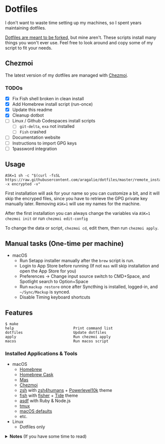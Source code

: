 # Dotfiles

I don't want to waste time setting up my machines, so I spent years maintaining dotfiles.

[Dotfiles are meant to be forked,](https://zachholman.com/2010/08/dotfiles-are-meant-to-be-forked) but mine aren't. These scripts install many things you won't ever use. Feel free to look around and copy some of my script to fit your needs.

## Chezmoi

The latest version of my dotfiles are managed with [Chezmoi](https://chezmoi.io). 

### TODOs

- [x] Fix Fish shell broken in clean install
- [x] Add Homebrew install script (run-once)
- [x] Update this readme
- [x] Cleanup dotbot
- [ ] Linux / Github Codespaces install scripts
  - [ ] `git-delta`, `exa` not installed
  - [ ] `Fish` crashed
- [ ] Documentation website
- [ ] Instructions to import GPG keys
- [ ] 1password integration

## Usage

```shell
ASK=1 sh -c "$(curl -fsSL https://raw.githubusercontent.com/aragalie/dotfiles/master/remote_install.sh) -x encrypted -v"
```

First installation will ask for your name so you can customize a bit, and it will skip the encryped files, since you have to retrieve the GPG private key manually later. Removing `ASK=1` will use my names for the machine.

After the first installation you can always change the variables via `ASK=1 chezmoi init` or run `chezmoi edit-config`

To change the data or script, `chezmoi cd`, edit them, then run `chezmoi apply`.

## Manual tasks (One-time per machine)

- macOS
  - Run Setapp installer manually after the `brew` script is run.
  - Login to App Store before running (If not `mas` will skip installation and open the App Store for you)
  - Preferences -> Change input source switch to CMD+Space, and Spotlight search to Option+Space
  - Run `mackup restore` once after Syncthing is installed, logged-in, and `~/Sync/Mackup` is synced.
  - Disable Timing keyboard shortcuts

## Features

```shell
$ make
help                           Print command list
dotfiles                       Update dotfiles
apply                          Run chezmoi apply
macos                          Run macos script
```

### Installed Applications & Tools

- macOS
  - [Homebrew](https://brew.sh)
  - [Homebrew Cask](https://github.com/Homebrew/homebrew-cask)
  - [Mas](https://github.com/mas-cli/mas)
  - [Chezmoi](https://chezmoi.io)
  - [zsh](https://zsh.org) with [zsh4humans](https://github.com/romkatv/zsh4humans) + [Powerlevel10k](https://github.com/romkatv/powerlevel10k) theme
  - [fish](https://fishshell.com) with [fisher](https://github.com/jorgebucaran/fisher) + [Tide](https://github.com/IlanCosman/tide) theme
  - [asdf](https://asdf-vm.com) with Ruby & Node.js
  - [tmux](https://github.com/tmux/tmux/)
  - [macOS defaults](https://mths.be/macos)
  - etc.
- Linux
  - Dotfiles only

<details>
  <summary><b>Notes</b> (If you have some time to read)</summary>

### Zsh + Fish

After the recent [drama with Zinit](https://github.com/zdharma-continuum/I_WANT_TO_HELP), I decided to give [Fish](https://fishshell.com) a try, it is good but I also want to still maintain my Zsh configuration. I migrated the settings to [zsh4human](https://github.com/romkatv/zsh4humans) which is maintained by the one who made Powerlevel10k. It's 2-3x faster than Zinit as of now.

I'll separate the dotfiles script to install zsh or fish separately to save some space. You can also install both like mine.

### Apple Silicon

Here are the list of issues I've found on running the script on M1 Macbooks (Tested on both Macbook Air & Macbook Pro)

- ~~Kitty.app installing binaries from Homebrew does get you x86, now you have to [Build from source](https://sw.kovidgoyal.net/kitty/build.html)~~

  - ```shell
    ghq get -l kovidgoyal/kitty
    /opt/homebrew/bin/python3 setup.py kitty.app # Needs python3 from brew
    cp -r kitty.app /Applications/kitty.app

    # Replace CLI
    rm /opt/homebrew/bin/kitty
    ln -s $PWD/kitty/launcher/kitty /opt/homebrew/bin/kitty
    ```

  - If you want both versions, download the executable and rename it (`kitty_x86.app`)

- ~~Docker for Mac : Replace with [Tech Preview version](https://docs.docker.com/docker-for-mac/apple-m1)~~
- ~~Some brew/asdf packages cannot be installed on arm64~~ See "Apple Silicon specific commands"
- Setup both versions of Homebrew, then use shell script to point to the correct `brew`

  ```shell
  # Install both versions
  arch -arm64 /bin/bash -c "$(curl -fsSL https://raw.githubusercontent.com/Homebrew/install/HEAD/install.sh)"
  arch -x86_64 /bin/bash -c "$(curl -fsSL https://raw.githubusercontent.com/Homebrew/install/HEAD/install.sh)"

  # .zshrc
  if [ "$(uname -m)" == "arm64" ]; then
    # Use arm64 brew, with fallback to x86 brew
    if [ -f /opt/homebrew/bin/brew ]; then
      export PATH="/usr/local/bin${PATH+:$PATH}";
      eval $(/opt/homebrew/bin/brew shellenv)
    fi
  else
    # Use x86 brew, with fallback to arm64 brew
    if [ -f /usr/local/bin/brew ]; then
      export PATH="/opt/homebrew/bin${PATH+:$PATH}";
      eval $(/usr/local/bin/brew shellenv)
    fi
  fi
  ```

### ~~Apple Silicon specific commands~~

- `make brew-x86` : Install packages which cannot be instaled with `arm64` arch right now (eg. ~~`kubectl`, `kubectx`~~ Both are now supported!)
- </details>

